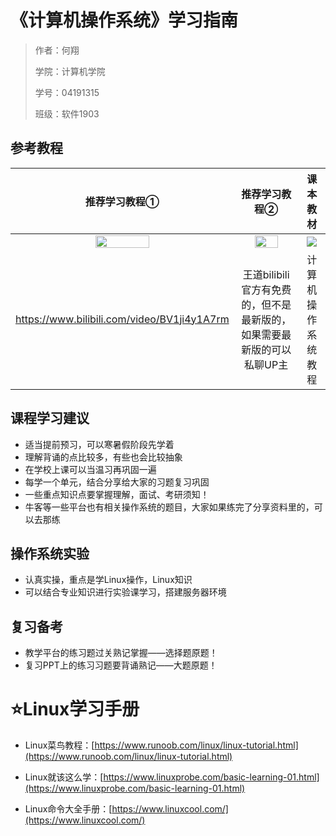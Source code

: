 # 《计算机操作系统》学习指南

> 作者：何翔 			 
>
> 学院：计算机学院	 
>
> 学号：04191315	
>
> 班级：软件1903
>


## 参考教程

|                        推荐学习教程①                         |                        推荐学习教程②                         |                           课本教材                           |
| :----------------------------------------------------------: | :----------------------------------------------------------: | :----------------------------------------------------------: |
| <img width="50%" hight="50%" src="https://i0.hdslb.com/bfs/archive/d1d55e0a37103e596274a16439fa837094cdf92b.jpg@672w_378h_1c_!web-search-common-cover"> | <img width="65%" hight="70%" src="https://i2.hdslb.com/bfs/archive/d19de3e04a08ee6e65c5c75194125fc19de871a7.jpg@672w_378h_1c_!web-search-common-cover"> | <img src="https://img-blog.csdnimg.cn/fcbbec433ac54e278cb275adcd5f15ef.png?x-oss-process=image/resize,m_fixed,h_224,w_224"> |
|         https://www.bilibili.com/video/BV1ji4y1A7rm          | 王道bilibili官方有免费的，但不是最新版的，如果需要最新版的可以私聊UP主 |                      计算机操作系统教程                      |

## 课程学习建议

- 适当提前预习，可以寒暑假阶段先学着
- 理解背诵的点比较多，有些也会比较抽象
- 在学校上课可以当温习再巩固一遍
- 每学一个单元，结合分享给大家的习题复习巩固
- 一些重点知识点要掌握理解，面试、考研须知！
- 牛客等一些平台也有相关操作系统的题目，大家如果练完了分享资料里的，可以去那练

## 操作系统实验

- 认真实操，重点是学Linux操作，Linux知识
- 可以结合专业知识进行实验课学习，搭建服务器环境

## 复习备考

- 教学平台的练习题过关熟记掌握——选择题原题！
- 复习PPT上的练习习题要背诵熟记——大题原题！

# ⭐Linux学习手册

- Linux菜鸟教程：[https://www.runoob.com/linux/linux-tutorial.html](https://www.runoob.com/linux/linux-tutorial.html)

- Linux就该这么学：[https://www.linuxprobe.com/basic-learning-01.html](https://www.linuxprobe.com/basic-learning-01.html)

- Linux命令大全手册：[https://www.linuxcool.com/](https://www.linuxcool.com/)
